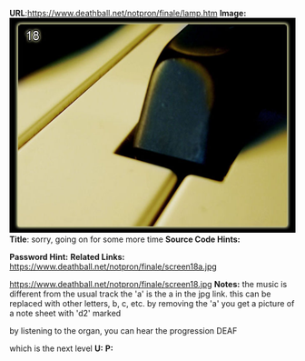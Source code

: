 **URL**:https://www.deathball.net/notpron/finale/lamp.htm
**Image:**![](Pasted%20image%2020250210170008.png)
**Title**: sorry, going on for some more time
**Source Code Hints:** <!-- what the heck is the 'a' for? why not a 'b'? or nothing at all? -->

**Password Hint:**
**Related Links:** https://www.deathball.net/notpron/finale/screen18a.jpg

https://www.deathball.net/notpron/finale/screen18.jpg
**Notes:** the music is different from the usual track
the 'a' is the a in the jpg link.
this can be replaced with other letters, b, c, etc.
by removing the 'a' you get a picture of a note sheet with 'd2' marked

by listening to the organ, you can hear the progression DEAF

which is the next level
**U:**
**P:**
